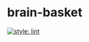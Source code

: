 # brain-basket

[![style: lint](https://img.shields.io/badge/style-lint-4BC0F5.svg)](https://pub.dev/packages/lint)
